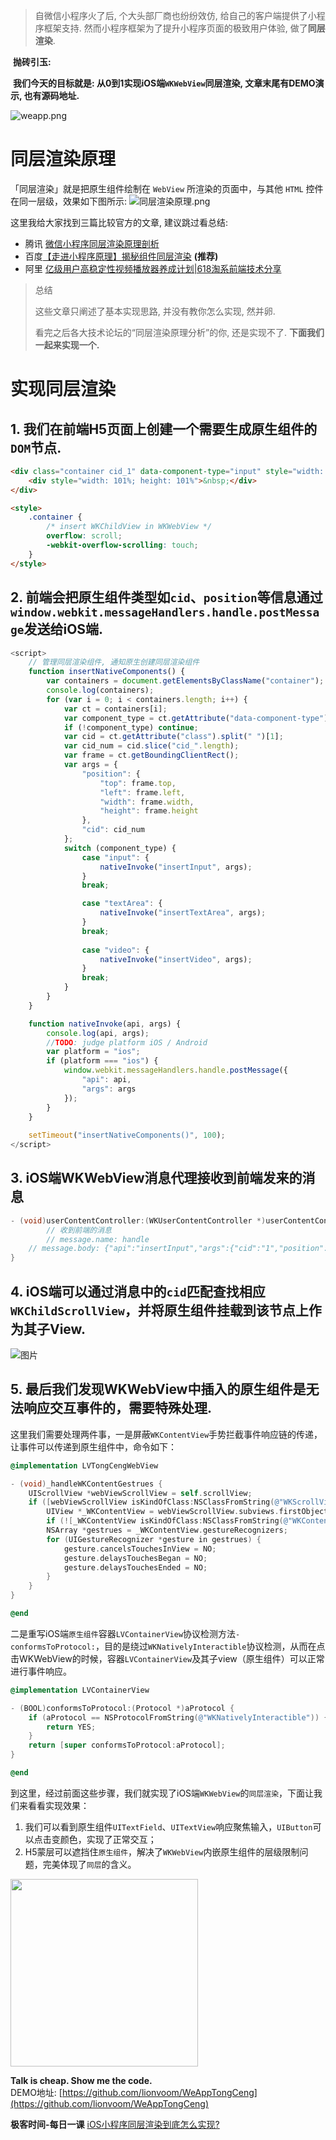 > 自微信小程序火了后, 个大头部厂商也纷纷效仿, 给自己的客户端提供了小程序框架支持. 然而小程序框架为了提升小程序页面的极致用户体验, 做了**同层渲染**.

​        **抛砖引玉:**

​        **我们今天的目标就是: 从0到1实现iOS端`WKWebView`同层渲染, 文章末尾有DEMO演示, 也有源码地址.**

![weapp.png](https://p9-juejin.byteimg.com/tos-cn-i-k3u1fbpfcp/cd50590ab184460883662eb935017b1d~tplv-k3u1fbpfcp-watermark.image)





# 同层渲染原理 

「同层渲染」就是把原生组件绘制在 `WebView` 所渲染的页面中，与其他 `HTML` 控件在同一层级，效果如下图所示:
![同层渲染原理.png](https://p9-juejin.byteimg.com/tos-cn-i-k3u1fbpfcp/f137ab9d5bd84220a1ffdef641912882~tplv-k3u1fbpfcp-watermark.image)

这里我给大家找到三篇比较官方的文章, 建议跳过看总结:

- 腾讯 [微信小程序同层渲染原理剖析](https://developers.weixin.qq.com/community/develop/article/doc/000c4e433707c072c1793e56f5c813?page=1)
- 百度[【走进小程序原理】揭秘组件同层渲染](https://blog.csdn.net/Smartprogram/article/details/108124407) **(推荐)**
- 阿里 [亿级用户高稳定性视频播放器养成计划|618淘系前端技术分享](https://mp.weixin.qq.com/s/jgsG-XrAKV6AHSrUCRhKtQ)


> 总结
>
> 这些文章只阐述了基本实现思路, 并没有教你怎么实现, 然并卵. 
>
> 看完之后各大技术论坛的“同层渲染原理分析”的你, 还是实现不了.
> **下面我们一起来实现一个.**



# 实现同层渲染

## 1. 我们在前端H5页面上创建一个需要生成原生组件的`DOM`节点.

```html
<div class="container cid_1" data-component-type="input" style="width: 200px; height: 40px">
    <div style="width: 101%; height: 101%">&nbsp;</div>
</div>

<style>
    .container { 
        /* insert WKChildView in WKWebView */
        overflow: scroll;
        -webkit-overflow-scrolling: touch;
    }
</style>
```

## 2. 前端会把原生组件类型如`cid`、`position`等信息通过`window.webkit.messageHandlers.handle.postMessage`发送给iOS端.

```javascript
<script>
    // 管理同层渲染组件, 通知原生创建同层渲染组件
    function insertNativeComponents() {
        var containers = document.getElementsByClassName("container");
        console.log(containers);
        for (var i = 0; i < containers.length; i++) {
            var ct = containers[i];
            var component_type = ct.getAttribute("data-component-type");
            if (!component_type) continue;
            var cid = ct.getAttribute("class").split(" ")[1];
            var cid_num = cid.slice("cid_".length);
            var frame = ct.getBoundingClientRect();
            var args = {
                "position": {
                    "top": frame.top,
                    "left": frame.left,
                    "width": frame.width,
                    "height": frame.height
                },
                "cid": cid_num
            };
            switch (component_type) {
                case "input": {
                    nativeInvoke("insertInput", args);
                }
                break;

                case "textArea": {
                    nativeInvoke("insertTextArea", args);
                }
                break;
    
                case "video": {
                    nativeInvoke("insertVideo", args);
                }
                break;
            }
        }
    }

    function nativeInvoke(api, args) {
        console.log(api, args);
        //TODO: judge platform iOS / Android
        var platform = "ios";
        if (platform === "ios") {
            window.webkit.messageHandlers.handle.postMessage({
                "api": api,
                "args": args
            });
        }
    }   
    
    setTimeout("insertNativeComponents()", 100);
</script>
```

## 3. iOS端WKWebView消息代理接收到前端发来的消息

```objective-c
- (void)userContentController:(WKUserContentController *)userContentController didReceiveScriptMessage:(WKScriptMessage *)message {
        // 收到前端的消息
        // message.name: handle
    // message.body: {"api":"insertInput","args":{"cid":"1","position":{"top":30,"width":200,"left":87.5,"height":40}}}
}
```

## 4. iOS端可以通过消息中的`cid`匹配查找相应`WKChildScrollView`，并将原生组件挂载到该节点上作为其子View.

![图片](https://note.youdao.com/yws/api/personal/file/WEB5d27628125737e47e5547909cf3f6c90?method=download&shareKey=bcf19a277ca029ac0169efcd1c4a32a2)



## 5. 最后我们发现WKWebView中插入的原生组件是无法响应交互事件的，需要特殊处理.

这里我们需要处理两件事，一是屏蔽`WKContentView`手势拦截事件响应链的传递，让事件可以传递到原生组件中，命令如下：

```objective-c
@implementation LVTongCengWebView

- (void)_handleWKContentGestrues {
    UIScrollView *webViewScrollView = self.scrollView;
    if ([webViewScrollView isKindOfClass:NSClassFromString(@"WKScrollView")]) {
        UIView *_WKContentView = webViewScrollView.subviews.firstObject;
        if (![_WKContentView isKindOfClass:NSClassFromString(@"WKContentView")]) return;
        NSArray *gestrues = _WKContentView.gestureRecognizers;
        for (UIGestureRecognizer *gesture in gestrues) {
            gesture.cancelsTouchesInView = NO;
            gesture.delaysTouchesBegan = NO;
            gesture.delaysTouchesEnded = NO;
        }
    }
}

@end
```

二是重写iOS端`原生组件`容器`LVContainerView`协议检测方法`-conformsToProtocol:`，目的是绕过`WKNativelyInteractible`协议检测，从而在点击WKWebView的时候，容器`LVContainerView`及其子view（原生组件）可以正常进行事件响应。

```objective-c
@implementation LVContainerView

- (BOOL)conformsToProtocol:(Protocol *)aProtocol {
    if (aProtocol == NSProtocolFromString(@"WKNativelyInteractible")) {
        return YES;
    }
    return [super conformsToProtocol:aProtocol];
}

@end
```



到这里，经过前面这些步骤，我们就实现了iOS端`WKWebView`的`同层渲染`，下面让我们来看看实现效果：

1. 我们可以看到原生组件`UITextField`、`UITextView`响应聚焦输入，`UIButton`可以点击变颜色，实现了正常交互；
2. H5蒙层可以遮挡住`原生组件`，解决了`WKWebView`内嵌原生组件的层级限制问题，完美体现了`同层`的含义。

<div>
    <img src="https://note.youdao.com/yws/api/personal/file/WEB879018ffe384866e1d46431b6564e25c?method=download&shareKey=0715a0d76413c10dac2a50736ec4141f" style="width: 300px"/>
</div>

**Talk is cheap. Show me the code.**  
DEMO地址: [https://github.com/lionvoom/WeAppTongCeng](https://github.com/lionvoom/WeAppTongCeng)

**极客时间-每日一课**
[iOS小程序同层渲染到底怎么实现?](https://time.geekbang.org/dailylesson/detail/100075719)
